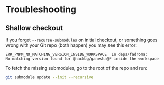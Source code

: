 # Troubleshooting

## Shallow checkout

If you forget `--recurse-submodules` on initial checkout,
or something goes wrong with your Git repo (both happen)
you may see this error:

```
ERR_PNPM_NO_MATCHING_VERSION_INSIDE_WORKSPACE  In deps/fadroma:
No matching version found for @hackbg/ganesha@* inside the workspace
```

To fetch the missing submodules, go to the root of the repo and run:

```sh
git submodule update --init --recursive
```

